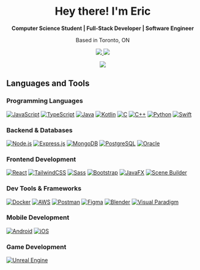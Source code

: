 <h1 align="center"> Hey there! I'm Eric </h1>

<p align="center">
  <strong> Computer Science Student | Full-Stack Developer | Software Engineer</strong>  
</p>

<p align="center">
</p>

<p align="center"> Based in Toronto, ON</p>

<p align="center">
  <a href="https://github.com/Etersarkis" target="_blank">
    <img src="https://img.shields.io/badge/GitHub-181717?style=for-the-badge&logo=github&logoColor=white" />
  </a>
  <a href="https://www.linkedin.com/in/eric-ter-sarkisov-35b630263" target="_blank">
    <img src="https://img.shields.io/badge/LinkedIn-0077B5?style=for-the-badge&logo=linkedin&logoColor=white" />
  </a>
</p>
<p align="center">
  <a href="http://www.github.com/Etersarkis">
    <img src="https://github-readme-streak-stats.herokuapp.com/?user=Etersarkis&stroke=ffffff&background=0f172a&ring=ec4899&fire=ec4899&currStreakNum=ffffff&currStreakLabel=ec4899&sideNums=ffffff&sideLabels=ffffff&dates=ffffff&hide_border=true"/>
  </a>
</p>

## **Languages and Tools**  

### **Programming Languages**
[![JavaScript](https://img.shields.io/badge/JavaScript-F7DF1E?style=for-the-badge&logo=javascript&logoColor=black)](https://developer.mozilla.org/en-US/docs/Web/JavaScript)
[![TypeScript](https://img.shields.io/badge/TypeScript-3178C6?style=for-the-badge&logo=typescript&logoColor=white)](https://www.typescriptlang.org/)
[![Java](https://img.shields.io/badge/Java-ED8B00?style=for-the-badge&logo=openjdk&logoColor=white)](https://www.java.com)
[![Kotlin](https://img.shields.io/badge/Kotlin-0095D5?style=for-the-badge&logo=kotlin&logoColor=white)](https://kotlinlang.org/)
[![C](https://img.shields.io/badge/C-00599C?style=for-the-badge&logo=c&logoColor=white)](https://en.wikipedia.org/wiki/C_(programming_language))
[![C++](https://img.shields.io/badge/C++-00599C?style=for-the-badge&logo=c%2B%2B&logoColor=white)](https://isocpp.org/)
[![Python](https://img.shields.io/badge/Python-3776AB?style=for-the-badge&logo=python&logoColor=white)](https://www.python.org/)
[![Swift](https://img.shields.io/badge/Swift-FA7343?style=for-the-badge&logo=swift&logoColor=white)](https://developer.apple.com/swift/)

### **Backend & Databases**
[![Node.js](https://img.shields.io/badge/Node.js-339933?style=for-the-badge&logo=nodedotjs&logoColor=white)](https://nodejs.org/)
[![Express.js](https://img.shields.io/badge/Express.js-000000?style=for-the-badge&logo=express&logoColor=white)](https://expressjs.com/)
[![MongoDB](https://img.shields.io/badge/MongoDB-47A248?style=for-the-badge&logo=mongodb&logoColor=white)](https://www.mongodb.com/)
[![PostgreSQL](https://img.shields.io/badge/PostgreSQL-316192?style=for-the-badge&logo=postgresql&logoColor=white)](https://www.postgresql.org/)
[![Oracle](https://img.shields.io/badge/Oracle-F80000?style=for-the-badge&logo=oracle&logoColor=white)](https://www.oracle.com/)

### **Frontend Development**
[![React](https://img.shields.io/badge/React-20232A?style=for-the-badge&logo=react&logoColor=61DAFB)](https://react.dev/)
[![TailwindCSS](https://img.shields.io/badge/TailwindCSS-06B6D4?style=for-the-badge&logo=tailwindcss&logoColor=white)](https://tailwindcss.com/)
[![Sass](https://img.shields.io/badge/Sass-CC6699?style=for-the-badge&logo=sass&logoColor=white)](https://sass-lang.com/)
[![Bootstrap](https://img.shields.io/badge/Bootstrap-563D7C?style=for-the-badge&logo=bootstrap&logoColor=white)](https://getbootstrap.com/)
[![JavaFX](https://img.shields.io/badge/JavaFX-007396?style=for-the-badge&logo=openjdk&logoColor=white)](https://openjfx.io/)
[![Scene Builder](https://img.shields.io/badge/Scene_Builder-1B72BE?style=for-the-badge&logo=appveyor&logoColor=white)](https://gluonhq.com/products/scene-builder/)

### **Dev Tools & Frameworks**
[![Docker](https://img.shields.io/badge/Docker-2496ED?style=for-the-badge&logo=docker&logoColor=white)](https://www.docker.com/)
[![AWS](https://img.shields.io/badge/AWS-232F3E?style=for-the-badge&logo=amazon-aws&logoColor=white)](https://aws.amazon.com/)
[![Postman](https://img.shields.io/badge/Postman-FF6C37?style=for-the-badge&logo=postman&logoColor=white)](https://www.postman.com/)
[![Figma](https://img.shields.io/badge/Figma-F24E1E?style=for-the-badge&logo=figma&logoColor=white)](https://www.figma.com/)
[![Blender](https://img.shields.io/badge/Blender-F5792A?style=for-the-badge&logo=blender&logoColor=white)](https://www.blender.org/)
[![Visual Paradigm](https://img.shields.io/badge/Visual_Paradigm-F29111?style=for-the-badge&logo=visualparadigm&logoColor=white)](https://www.visual-paradigm.com/)

### **Mobile Development**
[![Android](https://img.shields.io/badge/Android-3DDC84?style=for-the-badge&logo=android&logoColor=white)](https://developer.android.com/)
[![iOS](https://img.shields.io/badge/iOS-000000?style=for-the-badge&logo=apple&logoColor=white)](https://developer.apple.com/ios/)

### **Game Development**
[![Unreal Engine](https://img.shields.io/badge/Unreal_Engine-0E1128?style=for-the-badge&logo=unrealengine&logoColor=white)](https://www.unrealengine.com/)
